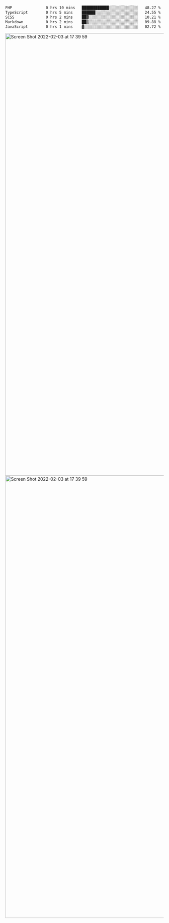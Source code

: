 <!--START_SECTION:waka-->

```txt
PHP               0 hrs 10 mins   ████████████░░░░░░░░░░░░░   48.27 %
TypeScript        0 hrs 5 mins    ██████░░░░░░░░░░░░░░░░░░░   24.55 %
SCSS              0 hrs 2 mins    ██▓░░░░░░░░░░░░░░░░░░░░░░   10.21 %
Markdown          0 hrs 2 mins    ██▒░░░░░░░░░░░░░░░░░░░░░░   09.88 %
JavaScript        0 hrs 1 mins    ▓░░░░░░░░░░░░░░░░░░░░░░░░   02.72 %
```

<!--END_SECTION:waka-->

<img width="1400" alt="Screen Shot 2022-02-03 at 17 39 59" src="https://user-images.githubusercontent.com/45716542/152387304-f2b60485-53a6-4f4b-a818-5cefb1b0c0ae.png">
<img width="1400" alt="Screen Shot 2022-02-03 at 17 39 59" src="https://user-images.githubusercontent.com/45716542/152387273-ea5cdf21-2a45-44da-8bef-00c1763b1d42.png">
